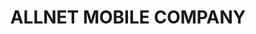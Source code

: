 ---
title: "ALLNET MOBILE COMPANY"
url: /villingen-schwenningen/allnet-mobile-company/
shop: Handy
---